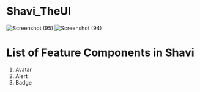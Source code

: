 <h1>Shavi_TheUI</h1>

![Screenshot (95)](https://user-images.githubusercontent.com/67051067/154831280-70385f37-09be-4a2c-bee2-76ce586ec3d7.png)
![Screenshot (94)](https://user-images.githubusercontent.com/67051067/154831282-98cab181-b411-45c6-b0f7-220c966e4776.png)

<h1>List of Feature Components in Shavi </h1>
<ol>
  <li> Avatar </li>
  <li> Alert </li>
   <li> Badge</li>
</ol>


